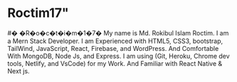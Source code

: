 # Roctim17" 
#� �R�o�c�t�i�m�1�7�
My name is Md. Rokibul Islam Roctim. I am a Mern Stack Developer. I am Experienced with HTML5, CSS3, bootstrap, TailWind, JavaScript, React, Firebase, and WordPress. And Comfortable With MongoDB, Node Js, and Express. I am using (Git, Heroku, Chrome dev tools, Netlify, and VsCode) for my Work. And Familiar with React Native & Next js.

